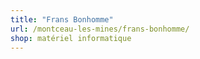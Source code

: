 ```yaml
---
title: "Frans Bonhomme"
url: /montceau-les-mines/frans-bonhomme/
shop: matériel informatique
---
```

